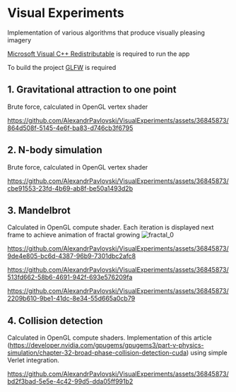 # Visual Experiments
Implementation of various algorithms that produce visually pleasing imagery

[Microsoft Visual C++ Redistributable](https://learn.microsoft.com/en-us/cpp/windows/latest-supported-vc-redist?view=msvc-170) is required to run the app

To build the project [GLFW](https://www.glfw.org/download.html) is required

## 1. Gravitational attraction to one point
Brute force, calculated in OpenGL vertex shader

https://github.com/AlexandrPavlovski/VisualExperiments/assets/36845873/864d508f-5145-4e6f-ba83-d746cb3f6795

## 2. N-body simulation
Brute force, calculated in OpenGL vertex shader

https://github.com/AlexandrPavlovski/VisualExperiments/assets/36845873/cbe91553-23fd-4b69-ab8f-be50a1493d2b

## 3. Mandelbrot
Calculated in OpenGL compute shader. Each iteration is displayed next frame to achieve animation of fractal growing
![fractal_0](https://github.com/AlexandrPavlovski/VisualExperiments/assets/36845873/3577943e-201c-492a-892e-9a2d5a6b0ac4)

https://github.com/AlexandrPavlovski/VisualExperiments/assets/36845873/9de4e805-bc6d-4387-96b9-7301dbc2afc8

https://github.com/AlexandrPavlovski/VisualExperiments/assets/36845873/513fd662-58b6-4691-942f-693e576209fa

https://github.com/AlexandrPavlovski/VisualExperiments/assets/36845873/2209b610-9be1-41dc-8e34-55d665a0cb79

## 4. Collision detection
Calculated in OpenGL compute shaders. Implementation of this article (https://developer.nvidia.com/gpugems/gpugems3/part-v-physics-simulation/chapter-32-broad-phase-collision-detection-cuda) using simple Verlet integration.

https://github.com/AlexandrPavlovski/VisualExperiments/assets/36845873/bd2f3bad-5e5e-4c42-99d5-dda05ff991b2
